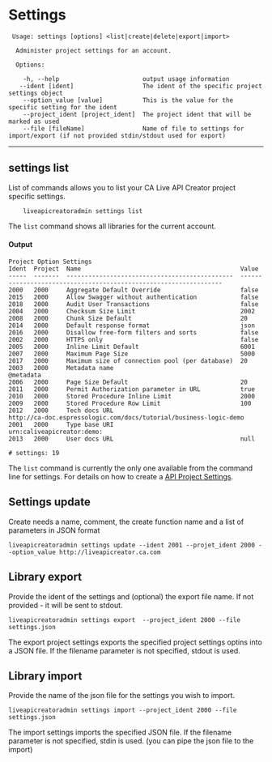 # Settings

```
 Usage: settings [options] <list|create|delete|export|import>

  Administer project settings for an account.

  Options:

    -h, --help                       output usage information
   --ident [ident]                   The ident of the specific project settings object
    --option_value [value]           This is the value for the specific setting for the ident
    --project_ident [project_ident]  The project ident that will be marked as used
    --file [fileName]                Name of file to settings for import/export (if not provided stdin/stdout used for export)
```


***
## settings list
List of commands allows you to list your CA Live API Creator project specific settings. 

```
    liveapicreatoradmin settings list
```

The `list` command shows all libraries for the current account.

#### Output
```
Project Option Settings                                                                                                                                
Ident  Project  Name                                            Value                                                            
-----  -------  ----------------------------------------------  -----------------------------------------------------------------
2000   2000     Aggregate Default Override                      false                                                            
2015   2000     Allow Swagger without authentication            false                                                            
2018   2000     Audit User Transactions                         false                                                            
2004   2000     Checksum Size Limit                             2002                                                             
2008   2000     Chunk Size Default                              20                                                               
2014   2000     Default response format                         json                                                             
2016   2000     Disallow free-form filters and sorts            false                                                            
2002   2000     HTTPS only                                      false                                                            
2005   2000     Inline Limit Default                            6001                                                             
2007   2000     Maximum Page Size                               5000                                                             
2017   2000     Maximum size of connection pool (per database)  20                                                               
2003   2000     Metadata name                                   @metadata                                                        
2006   2000     Page Size Default                               20                                                               
2011   2000     Permit Authorization parameter in URL           true                                                             
2010   2000     Stored Procedure Inline Limit                   2000                                                             
2009   2000     Stored Procedure Row Limit                      100                                                              
2012   2000     Tech docs URL                                   http://ca-doc.espressologic.com/docs/tutorial/business-logic-demo
2001   2000     Type base URI                                   urn:caliveapicreator:demo:                                       
2013   2000     User docs URL                                   null                                                             

# settings: 19                                                                                                                           
```

The `list` command is currently the only one available from the command line for
settings. For details on how to create a [API Project Settings](http://ca-doc.espressologic.com/docs/logic-designer/create/api-properties).

## Settings update
Create needs a name, comment, the create function name and a list of parameters in JSON format 
```
liveapicreatoradmin settings update --ident 2001 --projet_ident 2000 --option_value http://liveapicreator.ca.com
```

## Library export
Provide the ident of the settings and (optional) the export file name. If not provided - it will be sent to stdout.
```
liveapicreatoradmin settings export  --project_ident 2000 --file settings.json
```
The export project settings exports the specified project settings optins into a JSON file. If the filename parameter is not specified, stdout is used.

## Library import
Provide the name of the json file for the settings you wish to import.
```
liveapicreatoradmin settings import --project_ident 2000 --file settings.json
```
The import settings imports the specified JSON file. If the filename parameter is not specified, stdin is used. (you can pipe the json file to the import)



